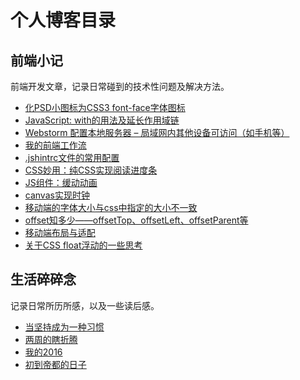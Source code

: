 # 个人博客目录
## 前端小记
前端开发文章，记录日常碰到的技术性问题及解决方法。
* [化PSD小图标为CSS3 font-face字体图标](http://fannieshi.com/167.html)
* [JavaScript: with的用法及延长作用域链](http://fannieshi.com/156.html)
* [Webstorm 配置本地服务器 – 局域网内其他设备可访问（如手机等）](http://fannieshi.com/129.html)
* [我的前端工作流](http://fannieshi.com/121.html)
* [.jshintrc文件的常用配置](http://fannieshi.com/114.html)
* [CSS妙用：纯CSS实现阅读进度条](http://fannieshi.com/99.html)
* [JS组件：缓动动画](http://fannieshi.com/91.html)
* [canvas实现时钟](http://fannieshi.com/82.html)
* [移动端的字体大小与css中指定的大小不一致](http://fannieshi.com/78.html)
* [offset知多少——offsetTop、offsetLeft、offsetParent等](http://fannieshi.com/66.html)
* [移动端布局与适配](http://fannieshi.com/41.html)
* [关于CSS float浮动的一些思考](http://fannieshi.com/31.html)

## 生活碎碎念
记录日常所历所感，以及一些读后感。
* [当坚持成为一种习惯](http://fannieshi.com/146.html)
* [两周的瞎折腾](http://fannieshi.com/111.html)
* [我的2016](http://fannieshi.com/62.html)
* [初到帝都的日子](http://fannieshi.com/13.html)

